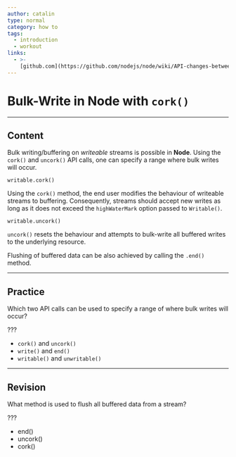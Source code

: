 ```yaml
---
author: catalin
type: normal
category: how to
tags:
  - introduction
  - workout
links:
  - >-
    [github.com](https://github.com/nodejs/node/wiki/API-changes-between-v0.10-and-v4#writable-streams){website}
---
```


# Bulk-Write in **Node** with `cork()`


---

## Content

Bulk writing/buffering on *writeable* streams is possible in **Node**.
Using the `cork()`  and `uncork()` API calls, one can specify a range where bulk writes will occur.

```plain-text
writable.cork()
```

Using the `cork()` method, the end user modifies the behaviour of writeable streams to buffering. Consequently, streams should accept new writes as long as it does not exceed the `highWaterMark` option passed to `Writable()`.

```plain-text
writable.uncork()
```

`uncork()` resets the behaviour and attempts to bulk-write all buffered writes to the underlying resource.

Flushing of buffered data can be also achieved by calling the `.end()` method.


---

## Practice

Which two API calls can be used to specify a range of where bulk writes will occur?

???

- `cork()` and `uncork()`
- `write()` and `end()`
- `writable()` and `unwritable()`


---

## Revision

What method is used to flush all buffered data from a stream?

???

- end()
- uncork()
- cork()
 
